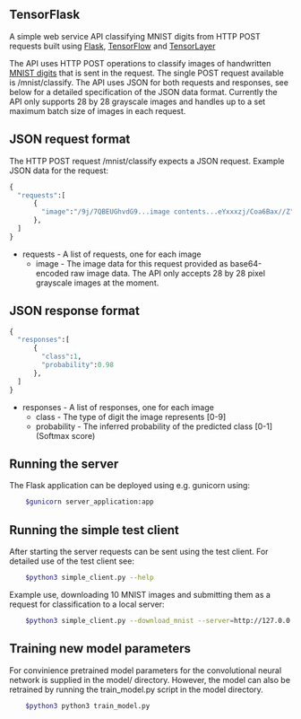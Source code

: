 ## TensorFlask
A simple web service API classifying MNIST digits from HTTP POST requests built using [Flask](http://flask.pocoo.org/), [TensorFlow](https://www.tensorflow.org/) and [TensorLayer](http://tensorlayer.readthedocs.io/en/latest/)

The API uses HTTP POST operations to classify images of handwritten [MNIST digits](http://yann.lecun.com/exdb/mnist/) that is sent in the request. The single POST request available is /mnist/classify.
The API uses JSON for both requests and responses, see below for a detailed specification of the JSON data format.
Currently the API only supports 28 by 28 grayscale images and handles up to a set maximum batch size of images in each
request.

## JSON request format
The HTTP POST request /mnist/classify expects a JSON request. Example JSON data for the request:
```python
{
  "requests":[
      {
        "image":"/9j/7QBEUGhvdG9...image contents...eYxxxzj/Coa6Bax//Z"
      },
  ]
}
```
* requests - A list of requests, one for each image
    * image - The image data for this request provided as base64-encoded raw image data. The API only accepts 28 by 28 pixel grayscale images at the moment.

## JSON response format
```python
{
  "responses":[
      {
        "class":1,
        "probability":0.98
      },
  ]
}
```
* responses - A list of responses, one for each image
    * class - The type of digit the image represents [0-9]
    * probability - The inferred probability of the predicted class [0-1] (Softmax score)

## Running the server
The Flask application can be deployed using e.g. gunicorn using:

```bash
    $gunicorn server_application:app
```

## Running the simple test client
After starting the server requests can be sent using the test client.
For detailed use of the test client see:

```bash
    $python3 simple_client.py --help
```

Example use, downloading 10 MNIST images and submitting them as a request for
classification to a local server:

```bash
    $python3 simple_client.py --download_mnist --server=http://127.0.0.1:8000/
```

## Training new model parameters
For convinience pretrained model parameters for the convolutional neural network
is supplied in the model/ directory. However, the model can also be retrained by
running the train_model.py script in the model directory.

```bash
    $python3 python3 train_model.py
```
